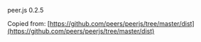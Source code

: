peer.js 0.2.5

Copied from: [https://github.com/peers/peerjs/tree/master/dist](https://github.com/peers/peerjs/tree/master/dist)